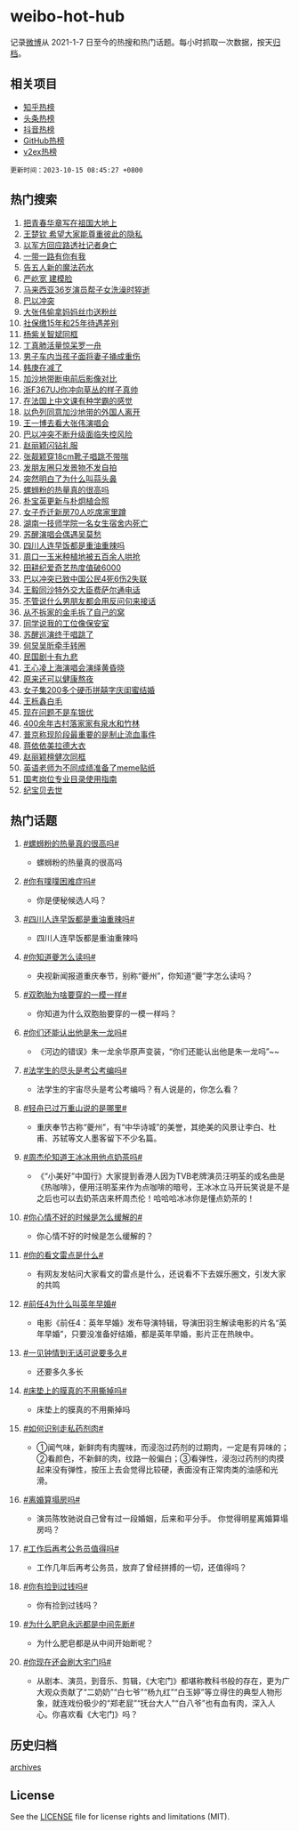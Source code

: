 # weibo-hot-hub

记录[微博](https://www.weibo.com)从 2021-1-7 日至今的热搜和热门话题。每小时抓取一次数据，按天[归档](archives)。

## 相关项目

- [知乎热榜](https://github.com/lonnyzhang423/zhihu-hot-hub)
- [头条热榜](https://github.com/lonnyzhang423/toutiao-hot-hub)
- [抖音热榜](https://github.com/lonnyzhang423/douyin-hot-hub)
- [GitHub热榜](https://github.com/lonnyzhang423/github-hot-hub)
- [v2ex热榜](https://github.com/lonnyzhang423/v2ex-hot-hub)


`更新时间：2023-10-15 08:45:27 +0800`

## 热门搜索

1. [把青春华章写在祖国大地上](https://m.weibo.cn/search?containerid=100103type%3D1%26t%3D10%26q%3D%23%E6%8A%8A%E9%9D%92%E6%98%A5%E5%8D%8E%E7%AB%A0%E5%86%99%E5%9C%A8%E7%A5%96%E5%9B%BD%E5%A4%A7%E5%9C%B0%E4%B8%8A%23&stream_entry_id=51&isnewpage=1&extparam=seat%3D1%26stream_entry_id%3D51%26pos%3D0%26filter_type%3Drealtimehot%26q%3D%2523%25E6%258A%258A%25E9%259D%2592%25E6%2598%25A5%25E5%258D%258E%25E7%25AB%25A0%25E5%2586%2599%25E5%259C%25A8%25E7%25A5%2596%25E5%259B%25BD%25E5%25A4%25A7%25E5%259C%25B0%25E4%25B8%258A%2523%26dgr%3D0%26c_type%3D51%26cate%3D10103%26display_time%3D1697330726%26pre_seqid%3D169733072625792356112)
1. [王楚钦 希望大家能尊重彼此的隐私](https://m.weibo.cn/search?containerid=100103type%3D1%26t%3D10%26q%3D%E7%8E%8B%E6%A5%9A%E9%92%A6+%E5%B8%8C%E6%9C%9B%E5%A4%A7%E5%AE%B6%E8%83%BD%E5%B0%8A%E9%87%8D%E5%BD%BC%E6%AD%A4%E7%9A%84%E9%9A%90%E7%A7%81&stream_entry_id=31&isnewpage=1&extparam=seat%3D1%26band_rank%3D1%26cate%3D5001%26stream_entry_id%3D31%26lcate%3D5001%26q%3D%25E7%258E%258B%25E6%25A5%259A%25E9%2592%25A6%2520%25E5%25B8%258C%25E6%259C%259B%25E5%25A4%25A7%25E5%25AE%25B6%25E8%2583%25BD%25E5%25B0%258A%25E9%2587%258D%25E5%25BD%25BC%25E6%25AD%25A4%25E7%259A%2584%25E9%259A%2590%25E7%25A7%2581%26pos%3D0%26flag%3D1%26c_type%3D31%26dgr%3D0%26realpos%3D1%26filter_type%3Drealtimehot%26display_time%3D1697330726%26pre_seqid%3D169733072625792356112)
1. [以军方回应路透社记者身亡](https://m.weibo.cn/search?containerid=100103type%3D1%26t%3D10%26q%3D%23%E4%BB%A5%E5%86%9B%E6%96%B9%E5%9B%9E%E5%BA%94%E8%B7%AF%E9%80%8F%E7%A4%BE%E8%AE%B0%E8%80%85%E8%BA%AB%E4%BA%A1%23&stream_entry_id=31&isnewpage=1&extparam=seat%3D1%26band_rank%3D2%26cate%3D5001%26stream_entry_id%3D31%26lcate%3D5001%26q%3D%2523%25E4%25BB%25A5%25E5%2586%259B%25E6%2596%25B9%25E5%259B%259E%25E5%25BA%2594%25E8%25B7%25AF%25E9%2580%258F%25E7%25A4%25BE%25E8%25AE%25B0%25E8%2580%2585%25E8%25BA%25AB%25E4%25BA%25A1%2523%26pos%3D1%26flag%3D0%26c_type%3D31%26dgr%3D0%26realpos%3D2%26filter_type%3Drealtimehot%26display_time%3D1697330726%26pre_seqid%3D169733072625792356112)
1. [一带一路有你有我](https://m.weibo.cn/search?containerid=100103type%3D1%26t%3D10%26q%3D%23%E4%B8%80%E5%B8%A6%E4%B8%80%E8%B7%AF%E6%9C%89%E4%BD%A0%E6%9C%89%E6%88%91%23&stream_entry_id=31&isnewpage=1&extparam=seat%3D1%26band_rank%3D3%26cate%3D5001%26stream_entry_id%3D31%26lcate%3D5001%26q%3D%2523%25E4%25B8%2580%25E5%25B8%25A6%25E4%25B8%2580%25E8%25B7%25AF%25E6%259C%2589%25E4%25BD%25A0%25E6%259C%2589%25E6%2588%2591%2523%26pos%3D2%26flag%3D0%26c_type%3D31%26dgr%3D0%26realpos%3D3%26filter_type%3Drealtimehot%26display_time%3D1697330726%26pre_seqid%3D169733072625792356112)
1. [告五人新的魔法药水](https://m.weibo.cn/search?containerid=100103type%3D1%26t%3D10%26q%3D%23%E5%91%8A%E4%BA%94%E4%BA%BA%E6%96%B0%E7%9A%84%E9%AD%94%E6%B3%95%E8%8D%AF%E6%B0%B4%23&stream_entry_id=31&isnewpage=1&extparam=seat%3D1%26band_rank%3D4%26stream_entry_id%3D31%26is_ad_pos%3D1%26adid%3D207800%26lcate%3D5001%26topic_ad%3D1%26pos%3D3%26filter_type%3Drealtimehot%26q%3D%2523%25E5%2591%258A%25E4%25BA%2594%25E4%25BA%25BA%25E6%2596%25B0%25E7%259A%2584%25E9%25AD%2594%25E6%25B3%2595%25E8%258D%25AF%25E6%25B0%25B4%2523%26dgr%3D0%26c_type%3D31%26cate%3D5001%26display_time%3D1697330726%26pre_seqid%3D169733072625792356112)
1. [严屹宽 建模脸](https://m.weibo.cn/search?containerid=100103type%3D1%26t%3D10%26q%3D%E4%B8%A5%E5%B1%B9%E5%AE%BD+%E5%BB%BA%E6%A8%A1%E8%84%B8&stream_entry_id=31&isnewpage=1&extparam=seat%3D1%26band_rank%3D4%26cate%3D5001%26stream_entry_id%3D31%26lcate%3D5001%26q%3D%25E4%25B8%25A5%25E5%25B1%25B9%25E5%25AE%25BD%2520%25E5%25BB%25BA%25E6%25A8%25A1%25E8%2584%25B8%26pos%3D4%26flag%3D1%26c_type%3D31%26dgr%3D0%26realpos%3D4%26filter_type%3Drealtimehot%26display_time%3D1697330726%26pre_seqid%3D169733072625792356112)
1. [马来西亚36岁演员帮子女洗澡时猝逝](https://m.weibo.cn/search?containerid=100103type%3D1%26t%3D10%26q%3D%23%E9%A9%AC%E6%9D%A5%E8%A5%BF%E4%BA%9A36%E5%B2%81%E6%BC%94%E5%91%98%E5%B8%AE%E5%AD%90%E5%A5%B3%E6%B4%97%E6%BE%A1%E6%97%B6%E7%8C%9D%E9%80%9D%23&stream_entry_id=31&isnewpage=1&extparam=seat%3D1%26band_rank%3D5%26cate%3D5001%26stream_entry_id%3D31%26lcate%3D5001%26q%3D%2523%25E9%25A9%25AC%25E6%259D%25A5%25E8%25A5%25BF%25E4%25BA%259A36%25E5%25B2%2581%25E6%25BC%2594%25E5%2591%2598%25E5%25B8%25AE%25E5%25AD%2590%25E5%25A5%25B3%25E6%25B4%2597%25E6%25BE%25A1%25E6%2597%25B6%25E7%258C%259D%25E9%2580%259D%2523%26pos%3D5%26flag%3D1%26c_type%3D31%26dgr%3D0%26realpos%3D5%26filter_type%3Drealtimehot%26display_time%3D1697330726%26pre_seqid%3D169733072625792356112)
1. [巴以冲突](https://m.weibo.cn/search?containerid=100103type%3D1%26t%3D10%26q%3D%23%E5%B7%B4%E4%BB%A5%E5%86%B2%E7%AA%81%23&stream_entry_id=31&isnewpage=1&extparam=seat%3D1%26band_rank%3D6%26cate%3D5001%26stream_entry_id%3D31%26lcate%3D5001%26q%3D%2523%25E5%25B7%25B4%25E4%25BB%25A5%25E5%2586%25B2%25E7%25AA%2581%2523%26pos%3D6%26flag%3D16%26c_type%3D31%26dgr%3D0%26realpos%3D6%26filter_type%3Drealtimehot%26display_time%3D1697330726%26pre_seqid%3D169733072625792356112)
1. [大张伟偷拿妈妈丝巾送粉丝](https://m.weibo.cn/search?containerid=100103type%3D1%26t%3D10%26q%3D%23%E5%A4%A7%E5%BC%A0%E4%BC%9F%E5%81%B7%E6%8B%BF%E5%A6%88%E5%A6%88%E4%B8%9D%E5%B7%BE%E9%80%81%E7%B2%89%E4%B8%9D%23&stream_entry_id=31&isnewpage=1&extparam=seat%3D1%26band_rank%3D7%26cate%3D5001%26stream_entry_id%3D31%26lcate%3D5001%26q%3D%2523%25E5%25A4%25A7%25E5%25BC%25A0%25E4%25BC%259F%25E5%2581%25B7%25E6%258B%25BF%25E5%25A6%2588%25E5%25A6%2588%25E4%25B8%259D%25E5%25B7%25BE%25E9%2580%2581%25E7%25B2%2589%25E4%25B8%259D%2523%26pos%3D7%26flag%3D1%26c_type%3D31%26dgr%3D0%26realpos%3D7%26filter_type%3Drealtimehot%26display_time%3D1697330726%26pre_seqid%3D169733072625792356112)
1. [社保缴15年和25年待遇差别](https://m.weibo.cn/search?containerid=100103type%3D1%26t%3D10%26q%3D%23%E7%A4%BE%E4%BF%9D%E7%BC%B415%E5%B9%B4%E5%92%8C25%E5%B9%B4%E5%BE%85%E9%81%87%E5%B7%AE%E5%88%AB%23&stream_entry_id=31&isnewpage=1&extparam=seat%3D1%26band_rank%3D8%26cate%3D5001%26stream_entry_id%3D31%26lcate%3D5001%26q%3D%2523%25E7%25A4%25BE%25E4%25BF%259D%25E7%25BC%25B415%25E5%25B9%25B4%25E5%2592%258C25%25E5%25B9%25B4%25E5%25BE%2585%25E9%2581%2587%25E5%25B7%25AE%25E5%2588%25AB%2523%26pos%3D8%26flag%3D16%26c_type%3D31%26dgr%3D0%26realpos%3D8%26filter_type%3Drealtimehot%26display_time%3D1697330726%26pre_seqid%3D169733072625792356112)
1. [杨紫关智斌同框](https://m.weibo.cn/search?containerid=100103type%3D1%26t%3D10%26q%3D%23%E6%9D%A8%E7%B4%AB%E5%85%B3%E6%99%BA%E6%96%8C%E5%90%8C%E6%A1%86%23&stream_entry_id=31&isnewpage=1&extparam=seat%3D1%26band_rank%3D9%26cate%3D5001%26stream_entry_id%3D31%26lcate%3D5001%26q%3D%2523%25E6%259D%25A8%25E7%25B4%25AB%25E5%2585%25B3%25E6%2599%25BA%25E6%2596%258C%25E5%2590%258C%25E6%25A1%2586%2523%26pos%3D9%26flag%3D1%26c_type%3D31%26dgr%3D0%26realpos%3D9%26filter_type%3Drealtimehot%26display_time%3D1697330726%26pre_seqid%3D169733072625792356112)
1. [丁真肺活量惊呆罗一舟](https://m.weibo.cn/search?containerid=100103type%3D1%26t%3D10%26q%3D%23%E4%B8%81%E7%9C%9F%E8%82%BA%E6%B4%BB%E9%87%8F%E6%83%8A%E5%91%86%E7%BD%97%E4%B8%80%E8%88%9F%23&stream_entry_id=31&isnewpage=1&extparam=seat%3D1%26band_rank%3D10%26cate%3D5001%26stream_entry_id%3D31%26lcate%3D5001%26q%3D%2523%25E4%25B8%2581%25E7%259C%259F%25E8%2582%25BA%25E6%25B4%25BB%25E9%2587%258F%25E6%2583%258A%25E5%2591%2586%25E7%25BD%2597%25E4%25B8%2580%25E8%2588%259F%2523%26pos%3D10%26flag%3D1%26c_type%3D31%26dgr%3D0%26realpos%3D10%26filter_type%3Drealtimehot%26display_time%3D1697330726%26pre_seqid%3D169733072625792356112)
1. [男子车内当孩子面将妻子捅成重伤](https://m.weibo.cn/search?containerid=100103type%3D1%26t%3D10%26q%3D%23%E7%94%B7%E5%AD%90%E8%BD%A6%E5%86%85%E5%BD%93%E5%AD%A9%E5%AD%90%E9%9D%A2%E5%B0%86%E5%A6%BB%E5%AD%90%E6%8D%85%E6%88%90%E9%87%8D%E4%BC%A4%23&stream_entry_id=31&isnewpage=1&extparam=seat%3D1%26band_rank%3D11%26cate%3D5001%26stream_entry_id%3D31%26lcate%3D5001%26q%3D%2523%25E7%2594%25B7%25E5%25AD%2590%25E8%25BD%25A6%25E5%2586%2585%25E5%25BD%2593%25E5%25AD%25A9%25E5%25AD%2590%25E9%259D%25A2%25E5%25B0%2586%25E5%25A6%25BB%25E5%25AD%2590%25E6%258D%2585%25E6%2588%2590%25E9%2587%258D%25E4%25BC%25A4%2523%26pos%3D11%26flag%3D2%26c_type%3D31%26dgr%3D0%26realpos%3D11%26filter_type%3Drealtimehot%26display_time%3D1697330726%26pre_seqid%3D169733072625792356112)
1. [韩庚在减了](https://m.weibo.cn/search?containerid=100103type%3D1%26t%3D10%26q%3D%23%E9%9F%A9%E5%BA%9A%E5%9C%A8%E5%87%8F%E4%BA%86%23&stream_entry_id=31&isnewpage=1&extparam=seat%3D1%26band_rank%3D12%26cate%3D5001%26stream_entry_id%3D31%26lcate%3D5001%26q%3D%2523%25E9%259F%25A9%25E5%25BA%259A%25E5%259C%25A8%25E5%2587%258F%25E4%25BA%2586%2523%26pos%3D12%26flag%3D1%26c_type%3D31%26dgr%3D0%26realpos%3D12%26filter_type%3Drealtimehot%26display_time%3D1697330726%26pre_seqid%3D169733072625792356112)
1. [加沙地带断电前后影像对比](https://m.weibo.cn/search?containerid=100103type%3D1%26t%3D10%26q%3D%23%E5%8A%A0%E6%B2%99%E5%9C%B0%E5%B8%A6%E6%96%AD%E7%94%B5%E5%89%8D%E5%90%8E%E5%BD%B1%E5%83%8F%E5%AF%B9%E6%AF%94%23&stream_entry_id=31&isnewpage=1&extparam=seat%3D1%26band_rank%3D13%26cate%3D5001%26stream_entry_id%3D31%26lcate%3D5001%26q%3D%2523%25E5%258A%25A0%25E6%25B2%2599%25E5%259C%25B0%25E5%25B8%25A6%25E6%2596%25AD%25E7%2594%25B5%25E5%2589%258D%25E5%2590%258E%25E5%25BD%25B1%25E5%2583%258F%25E5%25AF%25B9%25E6%25AF%2594%2523%26pos%3D13%26flag%3D1%26c_type%3D31%26dgr%3D0%26realpos%3D13%26filter_type%3Drealtimehot%26display_time%3D1697330726%26pre_seqid%3D169733072625792356112)
1. [浙F367UJ你冲向草丛的样子真帅](https://m.weibo.cn/search?containerid=100103type%3D1%26t%3D10%26q%3D%23%E6%B5%99F367UJ%E4%BD%A0%E5%86%B2%E5%90%91%E8%8D%89%E4%B8%9B%E7%9A%84%E6%A0%B7%E5%AD%90%E7%9C%9F%E5%B8%85%23&stream_entry_id=31&isnewpage=1&extparam=seat%3D1%26band_rank%3D14%26cate%3D5001%26stream_entry_id%3D31%26lcate%3D5001%26q%3D%2523%25E6%25B5%2599F367UJ%25E4%25BD%25A0%25E5%2586%25B2%25E5%2590%2591%25E8%258D%2589%25E4%25B8%259B%25E7%259A%2584%25E6%25A0%25B7%25E5%25AD%2590%25E7%259C%259F%25E5%25B8%2585%2523%26pos%3D14%26flag%3D32768%26c_type%3D31%26dgr%3D0%26realpos%3D14%26filter_type%3Drealtimehot%26display_time%3D1697330726%26pre_seqid%3D169733072625792356112)
1. [在法国上中文课有种学霸的感觉](https://m.weibo.cn/search?containerid=100103type%3D1%26t%3D10%26q%3D%23%E5%9C%A8%E6%B3%95%E5%9B%BD%E4%B8%8A%E4%B8%AD%E6%96%87%E8%AF%BE%E6%9C%89%E7%A7%8D%E5%AD%A6%E9%9C%B8%E7%9A%84%E6%84%9F%E8%A7%89%23&stream_entry_id=31&isnewpage=1&extparam=seat%3D1%26band_rank%3D15%26cate%3D5001%26stream_entry_id%3D31%26lcate%3D5001%26q%3D%2523%25E5%259C%25A8%25E6%25B3%2595%25E5%259B%25BD%25E4%25B8%258A%25E4%25B8%25AD%25E6%2596%2587%25E8%25AF%25BE%25E6%259C%2589%25E7%25A7%258D%25E5%25AD%25A6%25E9%259C%25B8%25E7%259A%2584%25E6%2584%259F%25E8%25A7%2589%2523%26pos%3D15%26flag%3D1%26c_type%3D31%26dgr%3D0%26realpos%3D15%26filter_type%3Drealtimehot%26display_time%3D1697330726%26pre_seqid%3D169733072625792356112)
1. [以色列同意加沙地带的外国人离开](https://m.weibo.cn/search?containerid=100103type%3D1%26t%3D10%26q%3D%23%E4%BB%A5%E8%89%B2%E5%88%97%E5%90%8C%E6%84%8F%E5%8A%A0%E6%B2%99%E5%9C%B0%E5%B8%A6%E7%9A%84%E5%A4%96%E5%9B%BD%E4%BA%BA%E7%A6%BB%E5%BC%80%23&stream_entry_id=31&isnewpage=1&extparam=seat%3D1%26band_rank%3D16%26cate%3D5001%26stream_entry_id%3D31%26lcate%3D5001%26q%3D%2523%25E4%25BB%25A5%25E8%2589%25B2%25E5%2588%2597%25E5%2590%258C%25E6%2584%258F%25E5%258A%25A0%25E6%25B2%2599%25E5%259C%25B0%25E5%25B8%25A6%25E7%259A%2584%25E5%25A4%2596%25E5%259B%25BD%25E4%25BA%25BA%25E7%25A6%25BB%25E5%25BC%2580%2523%26pos%3D16%26flag%3D0%26c_type%3D31%26dgr%3D0%26realpos%3D16%26filter_type%3Drealtimehot%26display_time%3D1697330726%26pre_seqid%3D169733072625792356112)
1. [王一博去看大张伟演唱会](https://m.weibo.cn/search?containerid=100103type%3D1%26t%3D10%26q%3D%23%E7%8E%8B%E4%B8%80%E5%8D%9A%E5%8E%BB%E7%9C%8B%E5%A4%A7%E5%BC%A0%E4%BC%9F%E6%BC%94%E5%94%B1%E4%BC%9A%23&stream_entry_id=31&isnewpage=1&extparam=seat%3D1%26band_rank%3D17%26cate%3D5001%26stream_entry_id%3D31%26lcate%3D5001%26q%3D%2523%25E7%258E%258B%25E4%25B8%2580%25E5%258D%259A%25E5%258E%25BB%25E7%259C%258B%25E5%25A4%25A7%25E5%25BC%25A0%25E4%25BC%259F%25E6%25BC%2594%25E5%2594%25B1%25E4%25BC%259A%2523%26pos%3D17%26flag%3D1%26c_type%3D31%26dgr%3D0%26realpos%3D17%26filter_type%3Drealtimehot%26display_time%3D1697330726%26pre_seqid%3D169733072625792356112)
1. [巴以冲突不断升级面临失控风险](https://m.weibo.cn/search?containerid=100103type%3D1%26t%3D10%26q%3D%23%E5%B7%B4%E4%BB%A5%E5%86%B2%E7%AA%81%E4%B8%8D%E6%96%AD%E5%8D%87%E7%BA%A7%E9%9D%A2%E4%B8%B4%E5%A4%B1%E6%8E%A7%E9%A3%8E%E9%99%A9%23&stream_entry_id=31&isnewpage=1&extparam=seat%3D1%26band_rank%3D18%26cate%3D5001%26stream_entry_id%3D31%26lcate%3D5001%26q%3D%2523%25E5%25B7%25B4%25E4%25BB%25A5%25E5%2586%25B2%25E7%25AA%2581%25E4%25B8%258D%25E6%2596%25AD%25E5%258D%2587%25E7%25BA%25A7%25E9%259D%25A2%25E4%25B8%25B4%25E5%25A4%25B1%25E6%258E%25A7%25E9%25A3%258E%25E9%2599%25A9%2523%26pos%3D18%26flag%3D0%26c_type%3D31%26dgr%3D0%26realpos%3D18%26filter_type%3Drealtimehot%26display_time%3D1697330726%26pre_seqid%3D169733072625792356112)
1. [赵丽颖闪钻礼服](https://m.weibo.cn/search?containerid=100103type%3D1%26t%3D10%26q%3D%23%E8%B5%B5%E4%B8%BD%E9%A2%96%E9%97%AA%E9%92%BB%E7%A4%BC%E6%9C%8D%23&stream_entry_id=31&isnewpage=1&extparam=seat%3D1%26band_rank%3D19%26cate%3D5001%26stream_entry_id%3D31%26lcate%3D5001%26q%3D%2523%25E8%25B5%25B5%25E4%25B8%25BD%25E9%25A2%2596%25E9%2597%25AA%25E9%2592%25BB%25E7%25A4%25BC%25E6%259C%258D%2523%26pos%3D19%26flag%3D0%26c_type%3D31%26dgr%3D0%26realpos%3D19%26filter_type%3Drealtimehot%26display_time%3D1697330726%26pre_seqid%3D169733072625792356112)
1. [张靓颖穿18cm靴子唱跳不带喘](https://m.weibo.cn/search?containerid=100103type%3D1%26t%3D10%26q%3D%23%E5%BC%A0%E9%9D%93%E9%A2%96%E7%A9%BF18cm%E9%9D%B4%E5%AD%90%E5%94%B1%E8%B7%B3%E4%B8%8D%E5%B8%A6%E5%96%98%23&stream_entry_id=31&isnewpage=1&extparam=seat%3D1%26band_rank%3D20%26cate%3D5001%26stream_entry_id%3D31%26lcate%3D5001%26q%3D%2523%25E5%25BC%25A0%25E9%259D%2593%25E9%25A2%2596%25E7%25A9%25BF18cm%25E9%259D%25B4%25E5%25AD%2590%25E5%2594%25B1%25E8%25B7%25B3%25E4%25B8%258D%25E5%25B8%25A6%25E5%2596%2598%2523%26pos%3D20%26flag%3D0%26c_type%3D31%26dgr%3D0%26realpos%3D20%26filter_type%3Drealtimehot%26display_time%3D1697330726%26pre_seqid%3D169733072625792356112)
1. [发朋友圈只发景物不发自拍](https://m.weibo.cn/search?containerid=100103type%3D1%26t%3D10%26q%3D%23%E5%8F%91%E6%9C%8B%E5%8F%8B%E5%9C%88%E5%8F%AA%E5%8F%91%E6%99%AF%E7%89%A9%E4%B8%8D%E5%8F%91%E8%87%AA%E6%8B%8D%23&stream_entry_id=31&isnewpage=1&extparam=seat%3D1%26band_rank%3D21%26cate%3D5001%26stream_entry_id%3D31%26lcate%3D5001%26q%3D%2523%25E5%258F%2591%25E6%259C%258B%25E5%258F%258B%25E5%259C%2588%25E5%258F%25AA%25E5%258F%2591%25E6%2599%25AF%25E7%2589%25A9%25E4%25B8%258D%25E5%258F%2591%25E8%2587%25AA%25E6%258B%258D%2523%26pos%3D21%26flag%3D1%26c_type%3D31%26dgr%3D0%26realpos%3D21%26filter_type%3Drealtimehot%26display_time%3D1697330726%26pre_seqid%3D169733072625792356112)
1. [突然明白了为什么叫蒜头鼻](https://m.weibo.cn/search?containerid=100103type%3D1%26t%3D10%26q%3D%23%E7%AA%81%E7%84%B6%E6%98%8E%E7%99%BD%E4%BA%86%E4%B8%BA%E4%BB%80%E4%B9%88%E5%8F%AB%E8%92%9C%E5%A4%B4%E9%BC%BB%23&stream_entry_id=31&isnewpage=1&extparam=seat%3D1%26band_rank%3D22%26cate%3D5001%26stream_entry_id%3D31%26lcate%3D5001%26q%3D%2523%25E7%25AA%2581%25E7%2584%25B6%25E6%2598%258E%25E7%2599%25BD%25E4%25BA%2586%25E4%25B8%25BA%25E4%25BB%2580%25E4%25B9%2588%25E5%258F%25AB%25E8%2592%259C%25E5%25A4%25B4%25E9%25BC%25BB%2523%26pos%3D22%26flag%3D1%26c_type%3D31%26dgr%3D0%26realpos%3D22%26filter_type%3Drealtimehot%26display_time%3D1697330726%26pre_seqid%3D169733072625792356112)
1. [螺蛳粉的热量真的很高吗](https://m.weibo.cn/search?containerid=100103type%3D1%26t%3D10%26q%3D%23%E8%9E%BA%E8%9B%B3%E7%B2%89%E7%9A%84%E7%83%AD%E9%87%8F%E7%9C%9F%E7%9A%84%E5%BE%88%E9%AB%98%E5%90%97%23&stream_entry_id=31&isnewpage=1&extparam=seat%3D1%26band_rank%3D23%26cate%3D5001%26stream_entry_id%3D31%26lcate%3D5001%26q%3D%2523%25E8%259E%25BA%25E8%259B%25B3%25E7%25B2%2589%25E7%259A%2584%25E7%2583%25AD%25E9%2587%258F%25E7%259C%259F%25E7%259A%2584%25E5%25BE%2588%25E9%25AB%2598%25E5%2590%2597%2523%26pos%3D23%26flag%3D1%26c_type%3D31%26dgr%3D0%26realpos%3D23%26filter_type%3Drealtimehot%26display_time%3D1697330726%26pre_seqid%3D169733072625792356112)
1. [朴宝英更新与朴炯植合照](https://m.weibo.cn/search?containerid=100103type%3D1%26t%3D10%26q%3D%23%E6%9C%B4%E5%AE%9D%E8%8B%B1%E6%9B%B4%E6%96%B0%E4%B8%8E%E6%9C%B4%E7%82%AF%E6%A4%8D%E5%90%88%E7%85%A7%23&stream_entry_id=31&isnewpage=1&extparam=seat%3D1%26band_rank%3D24%26cate%3D5001%26stream_entry_id%3D31%26lcate%3D5001%26q%3D%2523%25E6%259C%25B4%25E5%25AE%259D%25E8%258B%25B1%25E6%259B%25B4%25E6%2596%25B0%25E4%25B8%258E%25E6%259C%25B4%25E7%2582%25AF%25E6%25A4%258D%25E5%2590%2588%25E7%2585%25A7%2523%26pos%3D24%26flag%3D0%26c_type%3D31%26dgr%3D0%26realpos%3D24%26filter_type%3Drealtimehot%26display_time%3D1697330726%26pre_seqid%3D169733072625792356112)
1. [女子乔迁新房70人吃席家里蹲](https://m.weibo.cn/search?containerid=100103type%3D1%26t%3D10%26q%3D%23%E5%A5%B3%E5%AD%90%E4%B9%94%E8%BF%81%E6%96%B0%E6%88%BF70%E4%BA%BA%E5%90%83%E5%B8%AD%E5%AE%B6%E9%87%8C%E8%B9%B2%23&stream_entry_id=31&isnewpage=1&extparam=seat%3D1%26band_rank%3D25%26cate%3D5001%26stream_entry_id%3D31%26lcate%3D5001%26q%3D%2523%25E5%25A5%25B3%25E5%25AD%2590%25E4%25B9%2594%25E8%25BF%2581%25E6%2596%25B0%25E6%2588%25BF70%25E4%25BA%25BA%25E5%2590%2583%25E5%25B8%25AD%25E5%25AE%25B6%25E9%2587%258C%25E8%25B9%25B2%2523%26pos%3D25%26flag%3D32768%26c_type%3D31%26dgr%3D0%26realpos%3D25%26filter_type%3Drealtimehot%26display_time%3D1697330726%26pre_seqid%3D169733072625792356112)
1. [湖南一技师学院一名女生宿舍内死亡](https://m.weibo.cn/search?containerid=100103type%3D1%26t%3D10%26q%3D%23%E6%B9%96%E5%8D%97%E4%B8%80%E6%8A%80%E5%B8%88%E5%AD%A6%E9%99%A2%E4%B8%80%E5%90%8D%E5%A5%B3%E7%94%9F%E5%AE%BF%E8%88%8D%E5%86%85%E6%AD%BB%E4%BA%A1%23&stream_entry_id=31&isnewpage=1&extparam=seat%3D1%26band_rank%3D26%26cate%3D5001%26stream_entry_id%3D31%26lcate%3D5001%26q%3D%2523%25E6%25B9%2596%25E5%258D%2597%25E4%25B8%2580%25E6%258A%2580%25E5%25B8%2588%25E5%25AD%25A6%25E9%2599%25A2%25E4%25B8%2580%25E5%2590%258D%25E5%25A5%25B3%25E7%2594%259F%25E5%25AE%25BF%25E8%2588%258D%25E5%2586%2585%25E6%25AD%25BB%25E4%25BA%25A1%2523%26pos%3D26%26flag%3D0%26c_type%3D31%26dgr%3D0%26realpos%3D26%26filter_type%3Drealtimehot%26display_time%3D1697330726%26pre_seqid%3D169733072625792356112)
1. [苏醒演唱会偶遇吴莫愁](https://m.weibo.cn/search?containerid=100103type%3D1%26t%3D10%26q%3D%23%E8%8B%8F%E9%86%92%E6%BC%94%E5%94%B1%E4%BC%9A%E5%81%B6%E9%81%87%E5%90%B4%E8%8E%AB%E6%84%81%23&stream_entry_id=31&isnewpage=1&extparam=seat%3D1%26band_rank%3D27%26cate%3D5001%26stream_entry_id%3D31%26lcate%3D5001%26q%3D%2523%25E8%258B%258F%25E9%2586%2592%25E6%25BC%2594%25E5%2594%25B1%25E4%25BC%259A%25E5%2581%25B6%25E9%2581%2587%25E5%2590%25B4%25E8%258E%25AB%25E6%2584%2581%2523%26pos%3D27%26flag%3D1%26c_type%3D31%26dgr%3D0%26realpos%3D27%26filter_type%3Drealtimehot%26display_time%3D1697330726%26pre_seqid%3D169733072625792356112)
1. [四川人连早饭都是重油重辣吗](https://m.weibo.cn/search?containerid=100103type%3D1%26t%3D10%26q%3D%23%E5%9B%9B%E5%B7%9D%E4%BA%BA%E8%BF%9E%E6%97%A9%E9%A5%AD%E9%83%BD%E6%98%AF%E9%87%8D%E6%B2%B9%E9%87%8D%E8%BE%A3%E5%90%97%23&stream_entry_id=31&isnewpage=1&extparam=seat%3D1%26band_rank%3D28%26cate%3D5001%26stream_entry_id%3D31%26lcate%3D5001%26q%3D%2523%25E5%259B%259B%25E5%25B7%259D%25E4%25BA%25BA%25E8%25BF%259E%25E6%2597%25A9%25E9%25A5%25AD%25E9%2583%25BD%25E6%2598%25AF%25E9%2587%258D%25E6%25B2%25B9%25E9%2587%258D%25E8%25BE%25A3%25E5%2590%2597%2523%26pos%3D28%26flag%3D1%26c_type%3D31%26dgr%3D0%26realpos%3D28%26filter_type%3Drealtimehot%26display_time%3D1697330726%26pre_seqid%3D169733072625792356112)
1. [周口一玉米种植地被五百余人哄抢](https://m.weibo.cn/search?containerid=100103type%3D1%26t%3D10%26q%3D%23%E5%91%A8%E5%8F%A3%E4%B8%80%E7%8E%89%E7%B1%B3%E7%A7%8D%E6%A4%8D%E5%9C%B0%E8%A2%AB%E4%BA%94%E7%99%BE%E4%BD%99%E4%BA%BA%E5%93%84%E6%8A%A2%23&stream_entry_id=31&isnewpage=1&extparam=seat%3D1%26band_rank%3D29%26cate%3D5001%26stream_entry_id%3D31%26lcate%3D5001%26q%3D%2523%25E5%2591%25A8%25E5%258F%25A3%25E4%25B8%2580%25E7%258E%2589%25E7%25B1%25B3%25E7%25A7%258D%25E6%25A4%258D%25E5%259C%25B0%25E8%25A2%25AB%25E4%25BA%2594%25E7%2599%25BE%25E4%25BD%2599%25E4%25BA%25BA%25E5%2593%2584%25E6%258A%25A2%2523%26pos%3D29%26flag%3D0%26c_type%3D31%26dgr%3D0%26realpos%3D29%26filter_type%3Drealtimehot%26display_time%3D1697330726%26pre_seqid%3D169733072625792356112)
1. [田耕纪爱奇艺热度值破6000](https://m.weibo.cn/search?containerid=100103type%3D1%26t%3D10%26q%3D%E7%94%B0%E8%80%95%E7%BA%AA%E7%88%B1%E5%A5%87%E8%89%BA%E7%83%AD%E5%BA%A6%E5%80%BC%E7%A0%B46000&stream_entry_id=31&isnewpage=1&extparam=seat%3D1%26band_rank%3D30%26cate%3D5001%26stream_entry_id%3D31%26lcate%3D5001%26q%3D%25E7%2594%25B0%25E8%2580%2595%25E7%25BA%25AA%25E7%2588%25B1%25E5%25A5%2587%25E8%2589%25BA%25E7%2583%25AD%25E5%25BA%25A6%25E5%2580%25BC%25E7%25A0%25B46000%26pos%3D30%26flag%3D1%26c_type%3D31%26dgr%3D0%26realpos%3D30%26filter_type%3Drealtimehot%26display_time%3D1697330726%26pre_seqid%3D169733072625792356112)
1. [巴以冲突已致中国公民4死6伤2失联](https://m.weibo.cn/search?containerid=100103type%3D1%26t%3D10%26q%3D%23%E5%B7%B4%E4%BB%A5%E5%86%B2%E7%AA%81%E5%B7%B2%E8%87%B4%E4%B8%AD%E5%9B%BD%E5%85%AC%E6%B0%914%E6%AD%BB6%E4%BC%A42%E5%A4%B1%E8%81%94%23&stream_entry_id=31&isnewpage=1&extparam=seat%3D1%26band_rank%3D31%26cate%3D5001%26stream_entry_id%3D31%26lcate%3D5001%26q%3D%2523%25E5%25B7%25B4%25E4%25BB%25A5%25E5%2586%25B2%25E7%25AA%2581%25E5%25B7%25B2%25E8%2587%25B4%25E4%25B8%25AD%25E5%259B%25BD%25E5%2585%25AC%25E6%25B0%25914%25E6%25AD%25BB6%25E4%25BC%25A42%25E5%25A4%25B1%25E8%2581%2594%2523%26pos%3D31%26flag%3D1%26c_type%3D31%26dgr%3D0%26realpos%3D31%26filter_type%3Drealtimehot%26display_time%3D1697330726%26pre_seqid%3D169733072625792356112)
1. [王毅同沙特外交大臣费萨尔通电话](https://m.weibo.cn/search?containerid=100103type%3D1%26t%3D10%26q%3D%23%E7%8E%8B%E6%AF%85%E5%90%8C%E6%B2%99%E7%89%B9%E5%A4%96%E4%BA%A4%E5%A4%A7%E8%87%A3%E8%B4%B9%E8%90%A8%E5%B0%94%E9%80%9A%E7%94%B5%E8%AF%9D%23&stream_entry_id=31&isnewpage=1&extparam=seat%3D1%26band_rank%3D32%26cate%3D5001%26stream_entry_id%3D31%26lcate%3D5001%26q%3D%2523%25E7%258E%258B%25E6%25AF%2585%25E5%2590%258C%25E6%25B2%2599%25E7%2589%25B9%25E5%25A4%2596%25E4%25BA%25A4%25E5%25A4%25A7%25E8%2587%25A3%25E8%25B4%25B9%25E8%2590%25A8%25E5%25B0%2594%25E9%2580%259A%25E7%2594%25B5%25E8%25AF%259D%2523%26pos%3D32%26flag%3D1%26c_type%3D31%26dgr%3D0%26realpos%3D32%26filter_type%3Drealtimehot%26display_time%3D1697330726%26pre_seqid%3D169733072625792356112)
1. [不管说什么男朋友都会用反问句来接话](https://m.weibo.cn/search?containerid=100103type%3D1%26t%3D10%26q%3D%E4%B8%8D%E7%AE%A1%E8%AF%B4%E4%BB%80%E4%B9%88%E7%94%B7%E6%9C%8B%E5%8F%8B%E9%83%BD%E4%BC%9A%E7%94%A8%E5%8F%8D%E9%97%AE%E5%8F%A5%E6%9D%A5%E6%8E%A5%E8%AF%9D&stream_entry_id=31&isnewpage=1&extparam=seat%3D1%26band_rank%3D33%26cate%3D5001%26stream_entry_id%3D31%26lcate%3D5001%26q%3D%25E4%25B8%258D%25E7%25AE%25A1%25E8%25AF%25B4%25E4%25BB%2580%25E4%25B9%2588%25E7%2594%25B7%25E6%259C%258B%25E5%258F%258B%25E9%2583%25BD%25E4%25BC%259A%25E7%2594%25A8%25E5%258F%258D%25E9%2597%25AE%25E5%258F%25A5%25E6%259D%25A5%25E6%258E%25A5%25E8%25AF%259D%26pos%3D33%26flag%3D1%26c_type%3D31%26dgr%3D0%26realpos%3D33%26filter_type%3Drealtimehot%26display_time%3D1697330726%26pre_seqid%3D169733072625792356112)
1. [从不拆家的金毛拆了自己的窝](https://m.weibo.cn/search?containerid=100103type%3D1%26t%3D10%26q%3D%E4%BB%8E%E4%B8%8D%E6%8B%86%E5%AE%B6%E7%9A%84%E9%87%91%E6%AF%9B%E6%8B%86%E4%BA%86%E8%87%AA%E5%B7%B1%E7%9A%84%E7%AA%9D&stream_entry_id=31&isnewpage=1&extparam=seat%3D1%26band_rank%3D34%26cate%3D5001%26stream_entry_id%3D31%26lcate%3D5001%26q%3D%25E4%25BB%258E%25E4%25B8%258D%25E6%258B%2586%25E5%25AE%25B6%25E7%259A%2584%25E9%2587%2591%25E6%25AF%259B%25E6%258B%2586%25E4%25BA%2586%25E8%2587%25AA%25E5%25B7%25B1%25E7%259A%2584%25E7%25AA%259D%26pos%3D34%26flag%3D1%26c_type%3D31%26dgr%3D0%26realpos%3D34%26filter_type%3Drealtimehot%26display_time%3D1697330726%26pre_seqid%3D169733072625792356112)
1. [同学说我的工位像保安室](https://m.weibo.cn/search?containerid=100103type%3D1%26t%3D10%26q%3D%23%E5%90%8C%E5%AD%A6%E8%AF%B4%E6%88%91%E7%9A%84%E5%B7%A5%E4%BD%8D%E5%83%8F%E4%BF%9D%E5%AE%89%E5%AE%A4%23&stream_entry_id=31&isnewpage=1&extparam=seat%3D1%26band_rank%3D35%26cate%3D5001%26stream_entry_id%3D31%26lcate%3D5001%26q%3D%2523%25E5%2590%258C%25E5%25AD%25A6%25E8%25AF%25B4%25E6%2588%2591%25E7%259A%2584%25E5%25B7%25A5%25E4%25BD%258D%25E5%2583%258F%25E4%25BF%259D%25E5%25AE%2589%25E5%25AE%25A4%2523%26pos%3D35%26flag%3D1%26c_type%3D31%26dgr%3D0%26realpos%3D35%26filter_type%3Drealtimehot%26display_time%3D1697330726%26pre_seqid%3D169733072625792356112)
1. [苏醒巡演终于唱跳了](https://m.weibo.cn/search?containerid=100103type%3D1%26t%3D10%26q%3D%23%E8%8B%8F%E9%86%92%E5%B7%A1%E6%BC%94%E7%BB%88%E4%BA%8E%E5%94%B1%E8%B7%B3%E4%BA%86%23&stream_entry_id=31&isnewpage=1&extparam=seat%3D1%26band_rank%3D36%26cate%3D5001%26stream_entry_id%3D31%26lcate%3D5001%26q%3D%2523%25E8%258B%258F%25E9%2586%2592%25E5%25B7%25A1%25E6%25BC%2594%25E7%25BB%2588%25E4%25BA%258E%25E5%2594%25B1%25E8%25B7%25B3%25E4%25BA%2586%2523%26pos%3D36%26flag%3D0%26c_type%3D31%26dgr%3D0%26realpos%3D36%26filter_type%3Drealtimehot%26display_time%3D1697330726%26pre_seqid%3D169733072625792356112)
1. [何炅吴昕牵手转圈](https://m.weibo.cn/search?containerid=100103type%3D1%26t%3D10%26q%3D%23%E4%BD%95%E7%82%85%E5%90%B4%E6%98%95%E7%89%B5%E6%89%8B%E8%BD%AC%E5%9C%88%23&stream_entry_id=31&isnewpage=1&extparam=seat%3D1%26band_rank%3D37%26cate%3D5001%26stream_entry_id%3D31%26lcate%3D5001%26q%3D%2523%25E4%25BD%2595%25E7%2582%2585%25E5%2590%25B4%25E6%2598%2595%25E7%2589%25B5%25E6%2589%258B%25E8%25BD%25AC%25E5%259C%2588%2523%26pos%3D37%26flag%3D1%26c_type%3D31%26dgr%3D0%26realpos%3D37%26filter_type%3Drealtimehot%26display_time%3D1697330726%26pre_seqid%3D169733072625792356112)
1. [民国剧十有九悲](https://m.weibo.cn/search?containerid=100103type%3D1%26t%3D10%26q%3D%23%E6%B0%91%E5%9B%BD%E5%89%A7%E5%8D%81%E6%9C%89%E4%B9%9D%E6%82%B2%23&stream_entry_id=31&isnewpage=1&extparam=seat%3D1%26band_rank%3D38%26cate%3D5001%26stream_entry_id%3D31%26lcate%3D5001%26q%3D%2523%25E6%25B0%2591%25E5%259B%25BD%25E5%2589%25A7%25E5%258D%2581%25E6%259C%2589%25E4%25B9%259D%25E6%2582%25B2%2523%26pos%3D38%26flag%3D1%26c_type%3D31%26dgr%3D0%26realpos%3D38%26filter_type%3Drealtimehot%26display_time%3D1697330726%26pre_seqid%3D169733072625792356112)
1. [王心凌上海演唱会演绎黄昏晓](https://m.weibo.cn/search?containerid=100103type%3D1%26t%3D10%26q%3D%E7%8E%8B%E5%BF%83%E5%87%8C%E4%B8%8A%E6%B5%B7%E6%BC%94%E5%94%B1%E4%BC%9A%E6%BC%94%E7%BB%8E%E9%BB%84%E6%98%8F%E6%99%93&stream_entry_id=31&isnewpage=1&extparam=seat%3D1%26band_rank%3D39%26cate%3D5001%26stream_entry_id%3D31%26lcate%3D5001%26q%3D%25E7%258E%258B%25E5%25BF%2583%25E5%2587%258C%25E4%25B8%258A%25E6%25B5%25B7%25E6%25BC%2594%25E5%2594%25B1%25E4%25BC%259A%25E6%25BC%2594%25E7%25BB%258E%25E9%25BB%2584%25E6%2598%258F%25E6%2599%2593%26pos%3D39%26flag%3D1%26c_type%3D31%26dgr%3D0%26realpos%3D39%26filter_type%3Drealtimehot%26display_time%3D1697330726%26pre_seqid%3D169733072625792356112)
1. [原来还可以健康熬夜](https://m.weibo.cn/search?containerid=100103type%3D1%26t%3D10%26q%3D%E5%8E%9F%E6%9D%A5%E8%BF%98%E5%8F%AF%E4%BB%A5%E5%81%A5%E5%BA%B7%E7%86%AC%E5%A4%9C&stream_entry_id=31&isnewpage=1&extparam=seat%3D1%26band_rank%3D40%26cate%3D5001%26stream_entry_id%3D31%26lcate%3D5001%26q%3D%25E5%258E%259F%25E6%259D%25A5%25E8%25BF%2598%25E5%258F%25AF%25E4%25BB%25A5%25E5%2581%25A5%25E5%25BA%25B7%25E7%2586%25AC%25E5%25A4%259C%26pos%3D40%26flag%3D1%26c_type%3D31%26dgr%3D0%26realpos%3D40%26filter_type%3Drealtimehot%26display_time%3D1697330726%26pre_seqid%3D169733072625792356112)
1. [女子集200多个硬币拼囍字庆闺蜜结婚](https://m.weibo.cn/search?containerid=100103type%3D1%26t%3D10%26q%3D%23%E5%A5%B3%E5%AD%90%E9%9B%86200%E5%A4%9A%E4%B8%AA%E7%A1%AC%E5%B8%81%E6%8B%BC%E5%9B%8D%E5%AD%97%E5%BA%86%E9%97%BA%E8%9C%9C%E7%BB%93%E5%A9%9A%23&stream_entry_id=31&isnewpage=1&extparam=seat%3D1%26band_rank%3D41%26cate%3D5001%26stream_entry_id%3D31%26lcate%3D5001%26q%3D%2523%25E5%25A5%25B3%25E5%25AD%2590%25E9%259B%2586200%25E5%25A4%259A%25E4%25B8%25AA%25E7%25A1%25AC%25E5%25B8%2581%25E6%258B%25BC%25E5%259B%258D%25E5%25AD%2597%25E5%25BA%2586%25E9%2597%25BA%25E8%259C%259C%25E7%25BB%2593%25E5%25A9%259A%2523%26pos%3D41%26flag%3D32768%26c_type%3D31%26dgr%3D0%26realpos%3D41%26filter_type%3Drealtimehot%26display_time%3D1697330726%26pre_seqid%3D169733072625792356112)
1. [王栎鑫白毛](https://m.weibo.cn/search?containerid=100103type%3D1%26t%3D10%26q%3D%23%E7%8E%8B%E6%A0%8E%E9%91%AB%E7%99%BD%E6%AF%9B%23&stream_entry_id=31&isnewpage=1&extparam=seat%3D1%26band_rank%3D42%26cate%3D5001%26stream_entry_id%3D31%26lcate%3D5001%26q%3D%2523%25E7%258E%258B%25E6%25A0%258E%25E9%2591%25AB%25E7%2599%25BD%25E6%25AF%259B%2523%26pos%3D42%26flag%3D0%26c_type%3D31%26dgr%3D0%26realpos%3D42%26filter_type%3Drealtimehot%26display_time%3D1697330726%26pre_seqid%3D169733072625792356112)
1. [现在问题不是车银优](https://m.weibo.cn/search?containerid=100103type%3D1%26t%3D10%26q%3D%E7%8E%B0%E5%9C%A8%E9%97%AE%E9%A2%98%E4%B8%8D%E6%98%AF%E8%BD%A6%E9%93%B6%E4%BC%98&stream_entry_id=31&isnewpage=1&extparam=seat%3D1%26band_rank%3D43%26cate%3D5001%26stream_entry_id%3D31%26lcate%3D5001%26q%3D%25E7%258E%25B0%25E5%259C%25A8%25E9%2597%25AE%25E9%25A2%2598%25E4%25B8%258D%25E6%2598%25AF%25E8%25BD%25A6%25E9%2593%25B6%25E4%25BC%2598%26pos%3D43%26flag%3D0%26c_type%3D31%26dgr%3D0%26realpos%3D43%26filter_type%3Drealtimehot%26display_time%3D1697330726%26pre_seqid%3D169733072625792356112)
1. [400余年古村落家家有泉水和竹林](https://m.weibo.cn/search?containerid=100103type%3D1%26t%3D10%26q%3D%23400%E4%BD%99%E5%B9%B4%E5%8F%A4%E6%9D%91%E8%90%BD%E5%AE%B6%E5%AE%B6%E6%9C%89%E6%B3%89%E6%B0%B4%E5%92%8C%E7%AB%B9%E6%9E%97%23&stream_entry_id=31&isnewpage=1&extparam=seat%3D1%26band_rank%3D44%26cate%3D5001%26stream_entry_id%3D31%26lcate%3D5001%26q%3D%2523400%25E4%25BD%2599%25E5%25B9%25B4%25E5%258F%25A4%25E6%259D%2591%25E8%2590%25BD%25E5%25AE%25B6%25E5%25AE%25B6%25E6%259C%2589%25E6%25B3%2589%25E6%25B0%25B4%25E5%2592%258C%25E7%25AB%25B9%25E6%259E%2597%2523%26pos%3D44%26flag%3D32768%26c_type%3D31%26dgr%3D0%26realpos%3D44%26filter_type%3Drealtimehot%26display_time%3D1697330726%26pre_seqid%3D169733072625792356112)
1. [普京称现阶段最重要的是制止流血事件](https://m.weibo.cn/search?containerid=100103type%3D1%26t%3D10%26q%3D%23%E6%99%AE%E4%BA%AC%E7%A7%B0%E7%8E%B0%E9%98%B6%E6%AE%B5%E6%9C%80%E9%87%8D%E8%A6%81%E7%9A%84%E6%98%AF%E5%88%B6%E6%AD%A2%E6%B5%81%E8%A1%80%E4%BA%8B%E4%BB%B6%23&stream_entry_id=31&isnewpage=1&extparam=seat%3D1%26band_rank%3D45%26cate%3D5001%26stream_entry_id%3D31%26lcate%3D5001%26q%3D%2523%25E6%2599%25AE%25E4%25BA%25AC%25E7%25A7%25B0%25E7%258E%25B0%25E9%2598%25B6%25E6%25AE%25B5%25E6%259C%2580%25E9%2587%258D%25E8%25A6%2581%25E7%259A%2584%25E6%2598%25AF%25E5%2588%25B6%25E6%25AD%25A2%25E6%25B5%2581%25E8%25A1%2580%25E4%25BA%258B%25E4%25BB%25B6%2523%26pos%3D45%26flag%3D0%26c_type%3D31%26dgr%3D0%26realpos%3D45%26filter_type%3Drealtimehot%26display_time%3D1697330726%26pre_seqid%3D169733072625792356112)
1. [蒋依依美拉德大衣](https://m.weibo.cn/search?containerid=100103type%3D1%26t%3D10%26q%3D%23%E8%92%8B%E4%BE%9D%E4%BE%9D%E7%BE%8E%E6%8B%89%E5%BE%B7%E5%A4%A7%E8%A1%A3%23&stream_entry_id=31&isnewpage=1&extparam=seat%3D1%26band_rank%3D46%26cate%3D5001%26stream_entry_id%3D31%26lcate%3D5001%26q%3D%2523%25E8%2592%258B%25E4%25BE%259D%25E4%25BE%259D%25E7%25BE%258E%25E6%258B%2589%25E5%25BE%25B7%25E5%25A4%25A7%25E8%25A1%25A3%2523%26pos%3D46%26flag%3D1%26c_type%3D31%26dgr%3D0%26realpos%3D46%26filter_type%3Drealtimehot%26display_time%3D1697330726%26pre_seqid%3D169733072625792356112)
1. [赵丽颖檀健次同框](https://m.weibo.cn/search?containerid=100103type%3D1%26t%3D10%26q%3D%23%E8%B5%B5%E4%B8%BD%E9%A2%96%E6%AA%80%E5%81%A5%E6%AC%A1%E5%90%8C%E6%A1%86%23&stream_entry_id=31&isnewpage=1&extparam=seat%3D1%26band_rank%3D47%26cate%3D5001%26stream_entry_id%3D31%26lcate%3D5001%26q%3D%2523%25E8%25B5%25B5%25E4%25B8%25BD%25E9%25A2%2596%25E6%25AA%2580%25E5%2581%25A5%25E6%25AC%25A1%25E5%2590%258C%25E6%25A1%2586%2523%26pos%3D47%26flag%3D0%26c_type%3D31%26dgr%3D0%26realpos%3D47%26filter_type%3Drealtimehot%26display_time%3D1697330726%26pre_seqid%3D169733072625792356112)
1. [英语老师为不同成绩准备了meme贴纸](https://m.weibo.cn/search?containerid=100103type%3D1%26t%3D10%26q%3D%E8%8B%B1%E8%AF%AD%E8%80%81%E5%B8%88%E4%B8%BA%E4%B8%8D%E5%90%8C%E6%88%90%E7%BB%A9%E5%87%86%E5%A4%87%E4%BA%86meme%E8%B4%B4%E7%BA%B8&stream_entry_id=31&isnewpage=1&extparam=seat%3D1%26band_rank%3D48%26cate%3D5001%26stream_entry_id%3D31%26lcate%3D5001%26q%3D%25E8%258B%25B1%25E8%25AF%25AD%25E8%2580%2581%25E5%25B8%2588%25E4%25B8%25BA%25E4%25B8%258D%25E5%2590%258C%25E6%2588%2590%25E7%25BB%25A9%25E5%2587%2586%25E5%25A4%2587%25E4%25BA%2586meme%25E8%25B4%25B4%25E7%25BA%25B8%26pos%3D48%26flag%3D0%26c_type%3D31%26dgr%3D0%26realpos%3D48%26filter_type%3Drealtimehot%26display_time%3D1697330726%26pre_seqid%3D169733072625792356112)
1. [国考岗位专业目录使用指南](https://m.weibo.cn/search?containerid=100103type%3D1%26t%3D10%26q%3D%23%E5%9B%BD%E8%80%83%E5%B2%97%E4%BD%8D%E4%B8%93%E4%B8%9A%E7%9B%AE%E5%BD%95%E4%BD%BF%E7%94%A8%E6%8C%87%E5%8D%97%23&stream_entry_id=31&isnewpage=1&extparam=seat%3D1%26band_rank%3D49%26cate%3D5001%26stream_entry_id%3D31%26lcate%3D5001%26q%3D%2523%25E5%259B%25BD%25E8%2580%2583%25E5%25B2%2597%25E4%25BD%258D%25E4%25B8%2593%25E4%25B8%259A%25E7%259B%25AE%25E5%25BD%2595%25E4%25BD%25BF%25E7%2594%25A8%25E6%258C%2587%25E5%258D%2597%2523%26pos%3D49%26flag%3D1%26c_type%3D31%26dgr%3D0%26realpos%3D49%26filter_type%3Drealtimehot%26display_time%3D1697330726%26pre_seqid%3D169733072625792356112)
1. [纪宝贝去世](https://m.weibo.cn/search?containerid=100103type%3D1%26t%3D10%26q%3D%23%E7%BA%AA%E5%AE%9D%E8%B4%9D%E5%8E%BB%E4%B8%96%23&stream_entry_id=31&isnewpage=1&extparam=seat%3D1%26band_rank%3D50%26cate%3D5001%26stream_entry_id%3D31%26lcate%3D5001%26q%3D%2523%25E7%25BA%25AA%25E5%25AE%259D%25E8%25B4%259D%25E5%258E%25BB%25E4%25B8%2596%2523%26pos%3D50%26flag%3D0%26c_type%3D31%26dgr%3D0%26realpos%3D50%26filter_type%3Drealtimehot%26display_time%3D1697330726%26pre_seqid%3D169733072625792356112)

## 热门话题

1. [#螺蛳粉的热量真的很高吗#](https://m.weibo.cn/search?containerid=231522type%3D1%26t%3D10%26q%3D%23%E8%9E%BA%E8%9B%B3%E7%B2%89%E7%9A%84%E7%83%AD%E9%87%8F%E7%9C%9F%E7%9A%84%E5%BE%88%E9%AB%98%E5%90%97%23&stream_entry_id=128&isnewpage=1&extparam=seat%3D1%26lcate%3D5004%26pos%3D1-0-0%26c_type%3D128%26dgr%3D0%26unitid%3D1697324850692%26cate%3D5004%26display_time%3D1697330727%26pre_seqid%3D1697330727178917563207)
    - 螺蛳粉的热量真的很高吗

1. [#你有噗噗困难症吗#](https://m.weibo.cn/search?containerid=231522type%3D1%26t%3D10%26q%3D%23%E4%BD%A0%E6%9C%89%E5%99%97%E5%99%97%E5%9B%B0%E9%9A%BE%E7%97%87%E5%90%97%23&stream_entry_id=128&isnewpage=1&extparam=seat%3D1%26lcate%3D5004%26pos%3D1-0-1%26c_type%3D128%26dgr%3D0%26unitid%3D1697166199887%26cate%3D5004%26display_time%3D1697330727%26pre_seqid%3D1697330727178917563207)
    - 你是便秘候选人吗？

1. [#四川人连早饭都是重油重辣吗#](https://m.weibo.cn/search?containerid=231522type%3D1%26t%3D10%26q%3D%23%E5%9B%9B%E5%B7%9D%E4%BA%BA%E8%BF%9E%E6%97%A9%E9%A5%AD%E9%83%BD%E6%98%AF%E9%87%8D%E6%B2%B9%E9%87%8D%E8%BE%A3%E5%90%97%23&stream_entry_id=128&isnewpage=1&extparam=seat%3D1%26lcate%3D5004%26pos%3D1-0-2%26c_type%3D128%26dgr%3D0%26unitid%3D1697325436261%26cate%3D5004%26display_time%3D1697330727%26pre_seqid%3D1697330727178917563207)
    - 四川人连早饭都是重油重辣吗

1. [#你知道夔怎么读吗#](https://m.weibo.cn/search?containerid=231522type%3D1%26t%3D10%26q%3D%23%E4%BD%A0%E7%9F%A5%E9%81%93%E5%A4%94%E6%80%8E%E4%B9%88%E8%AF%BB%E5%90%97%23&stream_entry_id=128&isnewpage=1&extparam=seat%3D1%26lcate%3D5004%26pos%3D1-0-3%26c_type%3D128%26dgr%3D0%26unitid%3D1697254656608%26cate%3D5004%26display_time%3D1697330727%26pre_seqid%3D1697330727178917563207)
    - 央视新闻报道重庆奉节，别称“夔州”，你知道“夔”字怎么读吗？

1. [#双胞胎为啥要穿的一模一样#](https://m.weibo.cn/search?containerid=231522type%3D1%26t%3D10%26q%3D%23%E5%8F%8C%E8%83%9E%E8%83%8E%E4%B8%BA%E5%95%A5%E8%A6%81%E7%A9%BF%E7%9A%84%E4%B8%80%E6%A8%A1%E4%B8%80%E6%A0%B7%23&stream_entry_id=128&isnewpage=1&extparam=seat%3D1%26lcate%3D5004%26pos%3D1-0-4%26c_type%3D128%26dgr%3D0%26unitid%3D1697270849710%26cate%3D5004%26display_time%3D1697330727%26pre_seqid%3D1697330727178917563207)
    - 你知道为什么双胞胎要穿的一模一样吗？

1. [#你们还能认出他是朱一龙吗#](https://m.weibo.cn/search?containerid=231522type%3D1%26t%3D10%26q%3D%23%E4%BD%A0%E4%BB%AC%E8%BF%98%E8%83%BD%E8%AE%A4%E5%87%BA%E4%BB%96%E6%98%AF%E6%9C%B1%E4%B8%80%E9%BE%99%E5%90%97%23&stream_entry_id=128&isnewpage=1&extparam=seat%3D1%26lcate%3D5004%26pos%3D1-0-5%26c_type%3D128%26dgr%3D0%26unitid%3D1697283473687%26cate%3D5004%26display_time%3D1697330727%26pre_seqid%3D1697330727178917563207)
    - 《河边的错误》朱一龙余华原声变装，“你们还能认出他是朱一龙吗”~~

1. [#法学生的尽头是考公考编吗#](https://m.weibo.cn/search?containerid=231522type%3D1%26t%3D10%26q%3D%23%E6%B3%95%E5%AD%A6%E7%94%9F%E7%9A%84%E5%B0%BD%E5%A4%B4%E6%98%AF%E8%80%83%E5%85%AC%E8%80%83%E7%BC%96%E5%90%97%23&stream_entry_id=128&isnewpage=1&extparam=seat%3D1%26lcate%3D5004%26pos%3D1-0-6%26c_type%3D128%26dgr%3D0%26unitid%3D1697285561274%26cate%3D5004%26display_time%3D1697330727%26pre_seqid%3D1697330727178917563207)
    - 法学生的宇宙尽头是考公考编吗？有人说是的，你怎么看？

1. [#轻舟已过万重山说的是哪里#](https://m.weibo.cn/search?containerid=231522type%3D1%26t%3D10%26q%3D%23%E8%BD%BB%E8%88%9F%E5%B7%B2%E8%BF%87%E4%B8%87%E9%87%8D%E5%B1%B1%E8%AF%B4%E7%9A%84%E6%98%AF%E5%93%AA%E9%87%8C%23&stream_entry_id=128&isnewpage=1&extparam=seat%3D1%26lcate%3D5004%26pos%3D1-0-7%26c_type%3D128%26dgr%3D0%26unitid%3D1697248949304%26cate%3D5004%26display_time%3D1697330727%26pre_seqid%3D1697330727178917563207)
    - 重庆奉节古称“夔州”，有“中华诗城”的美誉，其绝美的风景让李白、杜甫、苏轼等文人墨客留下不少名篇。

1. [#周杰伦知道王冰冰用他点奶茶吗#](https://m.weibo.cn/search?containerid=231522type%3D1%26t%3D10%26q%3D%23%E5%91%A8%E6%9D%B0%E4%BC%A6%E7%9F%A5%E9%81%93%E7%8E%8B%E5%86%B0%E5%86%B0%E7%94%A8%E4%BB%96%E7%82%B9%E5%A5%B6%E8%8C%B6%E5%90%97%23&stream_entry_id=128&isnewpage=1&extparam=seat%3D1%26lcate%3D5004%26pos%3D1-0-8%26c_type%3D128%26dgr%3D0%26unitid%3D1697268791982%26cate%3D5004%26display_time%3D1697330727%26pre_seqid%3D1697330727178917563207)
    - 《“小美好”中国行》大家提到香港人因为TVB老牌演员汪明荃的成名曲是《热咖啡》，便用汪明荃来作为点咖啡的暗号，王冰冰立马开玩笑说是不是之后也可以去奶茶店来杯周杰伦！哈哈哈冰冰你是懂点奶茶的！

1. [#你心情不好的时候是怎么缓解的#](https://m.weibo.cn/search?containerid=231522type%3D1%26t%3D10%26q%3D%23%E4%BD%A0%E5%BF%83%E6%83%85%E4%B8%8D%E5%A5%BD%E7%9A%84%E6%97%B6%E5%80%99%E6%98%AF%E6%80%8E%E4%B9%88%E7%BC%93%E8%A7%A3%E7%9A%84%23&stream_entry_id=128&isnewpage=1&extparam=seat%3D1%26lcate%3D5004%26pos%3D1-0-9%26c_type%3D128%26dgr%3D0%26unitid%3D1697242697703%26cate%3D5004%26display_time%3D1697330727%26pre_seqid%3D1697330727178917563207)
    - 你心情不好的时候是怎么缓解的？

1. [#你的看文雷点是什么#](https://m.weibo.cn/search?containerid=231522type%3D1%26t%3D10%26q%3D%23%E4%BD%A0%E7%9A%84%E7%9C%8B%E6%96%87%E9%9B%B7%E7%82%B9%E6%98%AF%E4%BB%80%E4%B9%88%23&stream_entry_id=128&isnewpage=1&extparam=seat%3D1%26lcate%3D5004%26pos%3D1-0-10%26c_type%3D128%26dgr%3D0%26unitid%3D1697251372483%26cate%3D5004%26display_time%3D1697330727%26pre_seqid%3D1697330727178917563207)
    - 有网友发帖问大家看文的雷点是什么，还说看不下去娱乐圈文，引发大家的共鸣 ​​​

1. [#前任4为什么叫英年早婚#](https://m.weibo.cn/search?containerid=231522type%3D1%26t%3D10%26q%3D%23%E5%89%8D%E4%BB%BB4%E4%B8%BA%E4%BB%80%E4%B9%88%E5%8F%AB%E8%8B%B1%E5%B9%B4%E6%97%A9%E5%A9%9A%23&stream_entry_id=128&isnewpage=1&extparam=seat%3D1%26lcate%3D5004%26pos%3D1-0-11%26c_type%3D128%26dgr%3D0%26unitid%3D1697171596570%26cate%3D5004%26display_time%3D1697330727%26pre_seqid%3D1697330727178917563207)
    - 电影《前任4：英年早婚》发布导演特辑，导演田羽生解读电影的片名“英年早婚”，只要没准备好结婚，都是英年早婚，影片正在热映中。

1. [#一见钟情到无话可说要多久#](https://m.weibo.cn/search?containerid=231522type%3D1%26t%3D10%26q%3D%23%E4%B8%80%E8%A7%81%E9%92%9F%E6%83%85%E5%88%B0%E6%97%A0%E8%AF%9D%E5%8F%AF%E8%AF%B4%E8%A6%81%E5%A4%9A%E4%B9%85%23&stream_entry_id=128&isnewpage=1&extparam=seat%3D1%26lcate%3D5004%26pos%3D1-0-12%26c_type%3D128%26dgr%3D0%26unitid%3D1697177274800%26cate%3D5004%26display_time%3D1697330727%26pre_seqid%3D1697330727178917563207)
    - 还要多久多长

1. [#床垫上的膜真的不用撕掉吗#](https://m.weibo.cn/search?containerid=231522type%3D1%26t%3D10%26q%3D%23%E5%BA%8A%E5%9E%AB%E4%B8%8A%E7%9A%84%E8%86%9C%E7%9C%9F%E7%9A%84%E4%B8%8D%E7%94%A8%E6%92%95%E6%8E%89%E5%90%97%23&stream_entry_id=128&isnewpage=1&extparam=seat%3D1%26lcate%3D5004%26pos%3D1-0-13%26c_type%3D128%26dgr%3D0%26unitid%3D1697239102953%26cate%3D5004%26display_time%3D1697330727%26pre_seqid%3D1697330727178917563207)
    - 床垫上的膜真的不用撕掉吗

1. [#如何识别走私药剂肉#](https://m.weibo.cn/search?containerid=231522type%3D1%26t%3D10%26q%3D%23%E5%A6%82%E4%BD%95%E8%AF%86%E5%88%AB%E8%B5%B0%E7%A7%81%E8%8D%AF%E5%89%82%E8%82%89%23&stream_entry_id=128&isnewpage=1&extparam=seat%3D1%26lcate%3D5004%26pos%3D1-0-14%26c_type%3D128%26dgr%3D0%26unitid%3D1697281650269%26cate%3D5004%26display_time%3D1697330727%26pre_seqid%3D1697330727178917563207)
    - ①闻气味，新鲜肉有肉腥味，而浸泡过药剂的过期肉，一定是有异味的；②看颜色，不新鲜的肉，纹路一般偏白；③看弹性，浸泡过药剂的肉摸起来没有弹性，按压上去会觉得比较硬，表面没有正常肉类的油感和光滑。

1. [#离婚算塌房吗#](https://m.weibo.cn/search?containerid=231522type%3D1%26t%3D10%26q%3D%23%E7%A6%BB%E5%A9%9A%E7%AE%97%E5%A1%8C%E6%88%BF%E5%90%97%23&stream_entry_id=128&isnewpage=1&extparam=seat%3D1%26lcate%3D5004%26pos%3D1-0-15%26c_type%3D128%26dgr%3D0%26unitid%3D1697164676609%26cate%3D5004%26display_time%3D1697330727%26pre_seqid%3D1697330727178917563207)
    - 演员陈牧驰说自己曾有过一段婚姻，后来和平分手。
你觉得明星离婚算塌房吗？

1. [#工作后再考公务员值得吗#](https://m.weibo.cn/search?containerid=231522type%3D1%26t%3D10%26q%3D%23%E5%B7%A5%E4%BD%9C%E5%90%8E%E5%86%8D%E8%80%83%E5%85%AC%E5%8A%A1%E5%91%98%E5%80%BC%E5%BE%97%E5%90%97%23&stream_entry_id=128&isnewpage=1&extparam=seat%3D1%26lcate%3D5004%26pos%3D1-0-16%26c_type%3D128%26dgr%3D0%26unitid%3D1697257349700%26cate%3D5004%26display_time%3D1697330727%26pre_seqid%3D1697330727178917563207)
    - 工作几年后再考公务员，放弃了曾经拼搏的一切，还值得吗？

1. [#你有捡到过钱吗#](https://m.weibo.cn/search?containerid=231522type%3D1%26t%3D10%26q%3D%23%E4%BD%A0%E6%9C%89%E6%8D%A1%E5%88%B0%E8%BF%87%E9%92%B1%E5%90%97%23&stream_entry_id=128&isnewpage=1&extparam=seat%3D1%26lcate%3D5004%26pos%3D1-0-17%26c_type%3D128%26dgr%3D0%26unitid%3D1697168286332%26cate%3D5004%26display_time%3D1697330727%26pre_seqid%3D1697330727178917563207)
    - 你有捡到过钱吗？

1. [#为什么肥皂永远都是中间先断#](https://m.weibo.cn/search?containerid=231522type%3D1%26t%3D10%26q%3D%23%E4%B8%BA%E4%BB%80%E4%B9%88%E8%82%A5%E7%9A%82%E6%B0%B8%E8%BF%9C%E9%83%BD%E6%98%AF%E4%B8%AD%E9%97%B4%E5%85%88%E6%96%AD%23&stream_entry_id=128&isnewpage=1&extparam=seat%3D1%26lcate%3D5004%26pos%3D1-0-18%26c_type%3D128%26dgr%3D0%26unitid%3D1697191673311%26cate%3D5004%26display_time%3D1697330727%26pre_seqid%3D1697330727178917563207)
    - 为什么肥皂都是从中间开始断呢？

1. [#你现在还会刷大宅门吗#](https://m.weibo.cn/search?containerid=231522type%3D1%26t%3D10%26q%3D%23%E4%BD%A0%E7%8E%B0%E5%9C%A8%E8%BF%98%E4%BC%9A%E5%88%B7%E5%A4%A7%E5%AE%85%E9%97%A8%E5%90%97%23&stream_entry_id=128&isnewpage=1&extparam=seat%3D1%26lcate%3D5004%26pos%3D1-0-19%26c_type%3D128%26dgr%3D0%26unitid%3D1697184516764%26cate%3D5004%26display_time%3D1697330727%26pre_seqid%3D1697330727178917563207)
    - 从剧本、演员，到音乐、剪辑，《大宅门》都堪称教科书般的存在，更为广大观众贡献了“二奶奶”“白七爷”“杨九红”“白玉婷”等立得住的典型人物形象，就连戏份极少的“郑老屁”“抚台大人”“白八爷”也有血有肉，深入人心。你喜欢看《大宅门》吗？


## 历史归档

[archives](archives)

## License

See the [LICENSE](LICENSE) file for license rights and limitations (MIT).
